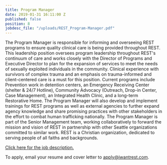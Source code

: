 ```yaml
---
title: Program Manager
date: 2019-01-31 16:11:00 Z
published: false
position: 8
jobdesc_file: "/uploads/REST_Program-Manager.pdf"
---
```


The Program Manager is responsible for informing and overseeing REST programs to ensure quality clinical care is being provided throughout REST. This leadership position oversees program leadership throughout REST's continuum of care and works closely with the Director of Programs and Executive Director to plan for the expansion of services to meet the needs of sexually exploited individuals in the community. Clinical experience with survivors of complex trauma and an emphasis on trauma-informed and client-centered care is a must for this position. Current programs include Prevention work in detention centers, an Emergency Receiving Center (shelter & 24/7 Hotline), Community Advocacy (Outreach, Drop-in Center, Case Management), an Integrated Health Clinic, and a long-term Restorative Home. The Program Manager will also develop and implement trainings for REST programs as well as external agencies to further expand agency knowledge and share promising practices with other stakeholders in the effort to combat human trafficking nationally. The Program Manager is part of the Senior Management team, working collaboratively to forward the mission and vision of REST in partnership with other Seattle organizations committed to similar work. REST is a Christian organization, dedicated to serving people of all faiths and backgrounds.

[Click here for the job description.](/uploads/REST_Program-Manager.pdf)

To apply, email your resume and cover letter to [apply@iwantrest.com](mailto:apply@iwantrest.com).